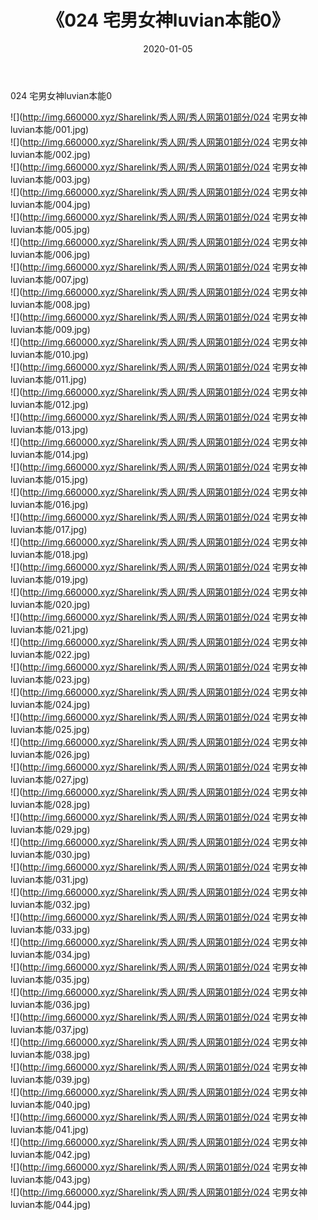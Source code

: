 ﻿---
layout: post
title:  《024 宅男女神luvian本能0》
date:   2020-01-05
img: http://img.660000.xyz/Sharelink/秀人网/秀人网第01部分/024 宅男女神luvian本能0/000.jpg
categories: [美女, 清纯, 唯美]
---

024 宅男女神luvian本能0

  ![](http://img.660000.xyz/Sharelink/秀人网/秀人网第01部分/024 宅男女神luvian本能/001.jpg) <br> ![](http://img.660000.xyz/Sharelink/秀人网/秀人网第01部分/024 宅男女神luvian本能/002.jpg) <br> ![](http://img.660000.xyz/Sharelink/秀人网/秀人网第01部分/024 宅男女神luvian本能/003.jpg) <br> ![](http://img.660000.xyz/Sharelink/秀人网/秀人网第01部分/024 宅男女神luvian本能/004.jpg) <br> ![](http://img.660000.xyz/Sharelink/秀人网/秀人网第01部分/024 宅男女神luvian本能/005.jpg) <br> ![](http://img.660000.xyz/Sharelink/秀人网/秀人网第01部分/024 宅男女神luvian本能/006.jpg) <br> ![](http://img.660000.xyz/Sharelink/秀人网/秀人网第01部分/024 宅男女神luvian本能/007.jpg) <br> ![](http://img.660000.xyz/Sharelink/秀人网/秀人网第01部分/024 宅男女神luvian本能/008.jpg) <br> ![](http://img.660000.xyz/Sharelink/秀人网/秀人网第01部分/024 宅男女神luvian本能/009.jpg) <br> ![](http://img.660000.xyz/Sharelink/秀人网/秀人网第01部分/024 宅男女神luvian本能/010.jpg) <br> ![](http://img.660000.xyz/Sharelink/秀人网/秀人网第01部分/024 宅男女神luvian本能/011.jpg) <br> ![](http://img.660000.xyz/Sharelink/秀人网/秀人网第01部分/024 宅男女神luvian本能/012.jpg) <br> ![](http://img.660000.xyz/Sharelink/秀人网/秀人网第01部分/024 宅男女神luvian本能/013.jpg) <br> ![](http://img.660000.xyz/Sharelink/秀人网/秀人网第01部分/024 宅男女神luvian本能/014.jpg) <br> ![](http://img.660000.xyz/Sharelink/秀人网/秀人网第01部分/024 宅男女神luvian本能/015.jpg) <br> ![](http://img.660000.xyz/Sharelink/秀人网/秀人网第01部分/024 宅男女神luvian本能/016.jpg) <br> ![](http://img.660000.xyz/Sharelink/秀人网/秀人网第01部分/024 宅男女神luvian本能/017.jpg) <br> ![](http://img.660000.xyz/Sharelink/秀人网/秀人网第01部分/024 宅男女神luvian本能/018.jpg) <br> ![](http://img.660000.xyz/Sharelink/秀人网/秀人网第01部分/024 宅男女神luvian本能/019.jpg) <br> ![](http://img.660000.xyz/Sharelink/秀人网/秀人网第01部分/024 宅男女神luvian本能/020.jpg) <br> ![](http://img.660000.xyz/Sharelink/秀人网/秀人网第01部分/024 宅男女神luvian本能/021.jpg) <br> ![](http://img.660000.xyz/Sharelink/秀人网/秀人网第01部分/024 宅男女神luvian本能/022.jpg) <br> ![](http://img.660000.xyz/Sharelink/秀人网/秀人网第01部分/024 宅男女神luvian本能/023.jpg) <br> ![](http://img.660000.xyz/Sharelink/秀人网/秀人网第01部分/024 宅男女神luvian本能/024.jpg) <br> ![](http://img.660000.xyz/Sharelink/秀人网/秀人网第01部分/024 宅男女神luvian本能/025.jpg) <br> ![](http://img.660000.xyz/Sharelink/秀人网/秀人网第01部分/024 宅男女神luvian本能/026.jpg) <br> ![](http://img.660000.xyz/Sharelink/秀人网/秀人网第01部分/024 宅男女神luvian本能/027.jpg) <br> ![](http://img.660000.xyz/Sharelink/秀人网/秀人网第01部分/024 宅男女神luvian本能/028.jpg) <br> ![](http://img.660000.xyz/Sharelink/秀人网/秀人网第01部分/024 宅男女神luvian本能/029.jpg) <br> ![](http://img.660000.xyz/Sharelink/秀人网/秀人网第01部分/024 宅男女神luvian本能/030.jpg) <br> ![](http://img.660000.xyz/Sharelink/秀人网/秀人网第01部分/024 宅男女神luvian本能/031.jpg) <br> ![](http://img.660000.xyz/Sharelink/秀人网/秀人网第01部分/024 宅男女神luvian本能/032.jpg) <br> ![](http://img.660000.xyz/Sharelink/秀人网/秀人网第01部分/024 宅男女神luvian本能/033.jpg) <br> ![](http://img.660000.xyz/Sharelink/秀人网/秀人网第01部分/024 宅男女神luvian本能/034.jpg) <br> ![](http://img.660000.xyz/Sharelink/秀人网/秀人网第01部分/024 宅男女神luvian本能/035.jpg) <br> ![](http://img.660000.xyz/Sharelink/秀人网/秀人网第01部分/024 宅男女神luvian本能/036.jpg) <br> ![](http://img.660000.xyz/Sharelink/秀人网/秀人网第01部分/024 宅男女神luvian本能/037.jpg) <br> ![](http://img.660000.xyz/Sharelink/秀人网/秀人网第01部分/024 宅男女神luvian本能/038.jpg) <br> ![](http://img.660000.xyz/Sharelink/秀人网/秀人网第01部分/024 宅男女神luvian本能/039.jpg) <br> ![](http://img.660000.xyz/Sharelink/秀人网/秀人网第01部分/024 宅男女神luvian本能/040.jpg) <br> ![](http://img.660000.xyz/Sharelink/秀人网/秀人网第01部分/024 宅男女神luvian本能/041.jpg) <br> ![](http://img.660000.xyz/Sharelink/秀人网/秀人网第01部分/024 宅男女神luvian本能/042.jpg) <br> ![](http://img.660000.xyz/Sharelink/秀人网/秀人网第01部分/024 宅男女神luvian本能/043.jpg) <br> ![](http://img.660000.xyz/Sharelink/秀人网/秀人网第01部分/024 宅男女神luvian本能/044.jpg) <br>